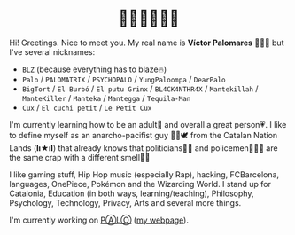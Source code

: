 <h1 align="center">👋🏼👋🏼👋🏼</h1>

Hi! Greetings. Nice to meet you. My real name is **Víctor Palomares** 👨🏻‍🏫 but I've several nicknames:

- `BLZ` (because everything has to blaze🔥)
- `Palo` / `PALOMATRIX` / `PSYCHOPALO` / `YungPaloompa` / `DearPalo`
- `BigTort` / `El Burbó` / `El putu Grinx` / `BL4CK4NTHR4X` / `Mantekillah` / `ManteKiller` / `Manteka` / `Mantegga` / `Tequila-Man`
- `Cux` / `El cuchi petit` / `Le Petit Cux`

I'm currently learning how to be an adult🌱 and overall a great person💗. I like to define myself as an anarcho-pacifist guy ✊🏽🕊️ from the Catalan Nation Lands (**lı★ıl**) that already knows that politicians👨‍💼 and policemen👮🏻‍♂️ are the same crap with a different smell💩💩

I like gaming stuff, Hip Hop music (especially Rap), hacking, FCBarcelona, languages, OnePiece, Pokémon and the Wizarding World. I stand up for Catalonia, Education (in both ways, learning/teaching), Philosophy, Psychology, Technology, Privacy, Arts and several more things.

I'm currently working on [PⒶLⓄ](https://github.com/mantekillah/palo) ([my webpage](https://mantekillah.github.io/palo)).
